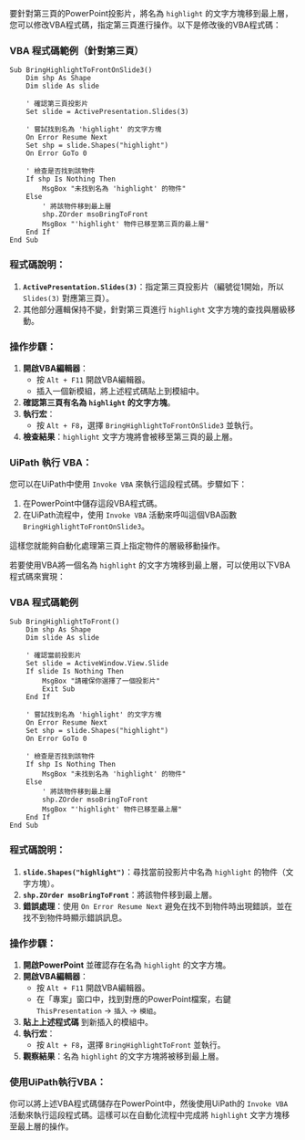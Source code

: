 要針對第三頁的PowerPoint投影片，將名為 `highlight` 的文字方塊移到最上層，您可以修改VBA程式碼，指定第三頁進行操作。以下是修改後的VBA程式碼：

### VBA 程式碼範例（針對第三頁）

```vba
Sub BringHighlightToFrontOnSlide3()
    Dim shp As Shape
    Dim slide As slide

    ' 確認第三頁投影片
    Set slide = ActivePresentation.Slides(3)

    ' 嘗試找到名為 'highlight' 的文字方塊
    On Error Resume Next
    Set shp = slide.Shapes("highlight")
    On Error GoTo 0

    ' 檢查是否找到該物件
    If shp Is Nothing Then
        MsgBox "未找到名為 'highlight' 的物件"
    Else
        ' 將該物件移到最上層
        shp.ZOrder msoBringToFront
        MsgBox "'highlight' 物件已移至第三頁的最上層"
    End If
End Sub
```

### 程式碼說明：
1. **`ActivePresentation.Slides(3)`**：指定第三頁投影片（編號從1開始，所以 `Slides(3)` 對應第三頁）。
2. 其他部分邏輯保持不變，針對第三頁進行 `highlight` 文字方塊的查找與層級移動。

### 操作步驟：
1. **開啟VBA編輯器**：
   - 按 `Alt + F11` 開啟VBA編輯器。
   - 插入一個新模組，將上述程式碼貼上到模組中。
2. **確認第三頁有名為 `highlight` 的文字方塊**。
3. **執行宏**：
   - 按 `Alt + F8`，選擇 `BringHighlightToFrontOnSlide3` 並執行。
4. **檢查結果**：`highlight` 文字方塊將會被移至第三頁的最上層。

### UiPath 執行 VBA：
您可以在UiPath中使用 `Invoke VBA` 來執行這段程式碼。步驟如下：
1. 在PowerPoint中儲存這段VBA程式碼。
2. 在UiPath流程中，使用 `Invoke VBA` 活動來呼叫這個VBA函數 `BringHighlightToFrontOnSlide3`。

這樣您就能夠自動化處理第三頁上指定物件的層級移動操作。

若要使用VBA將一個名為 `highlight` 的文字方塊移到最上層，可以使用以下VBA程式碼來實現：

### VBA 程式碼範例

```vba
Sub BringHighlightToFront()
    Dim shp As Shape
    Dim slide As slide

    ' 確認當前投影片
    Set slide = ActiveWindow.View.Slide
    If slide Is Nothing Then
        MsgBox "請確保你選擇了一個投影片"
        Exit Sub
    End If

    ' 嘗試找到名為 'highlight' 的文字方塊
    On Error Resume Next
    Set shp = slide.Shapes("highlight")
    On Error GoTo 0

    ' 檢查是否找到該物件
    If shp Is Nothing Then
        MsgBox "未找到名為 'highlight' 的物件"
    Else
        ' 將該物件移到最上層
        shp.ZOrder msoBringToFront
        MsgBox "'highlight' 物件已移至最上層"
    End If
End Sub
```

### 程式碼說明：
1. **`slide.Shapes("highlight")`**：尋找當前投影片中名為 `highlight` 的物件（文字方塊）。
2. **`shp.ZOrder msoBringToFront`**：將該物件移到最上層。
3. **錯誤處理**：使用 `On Error Resume Next` 避免在找不到物件時出現錯誤，並在找不到物件時顯示錯誤訊息。

### 操作步驟：
1. **開啟PowerPoint** 並確認存在名為 `highlight` 的文字方塊。
2. **開啟VBA編輯器**：
   - 按 `Alt + F11` 開啟VBA編輯器。
   - 在「專案」窗口中，找到對應的PowerPoint檔案，右鍵 `ThisPresentation` → `插入` → `模組`。
3. **貼上上述程式碼** 到新插入的模組中。
4. **執行宏**：
   - 按 `Alt + F8`，選擇 `BringHighlightToFront` 並執行。
5. **觀察結果**：名為 `highlight` 的文字方塊將被移到最上層。

### 使用UiPath執行VBA：
你可以將上述VBA程式碼儲存在PowerPoint中，然後使用UiPath的 `Invoke VBA` 活動來執行這段程式碼。這樣可以在自動化流程中完成將 `highlight` 文字方塊移至最上層的操作。